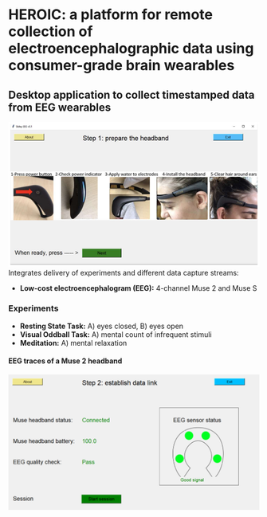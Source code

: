 # HEROIC: a platform for remote collection of electroencephalographic data using consumer-grade brain wearables
## Desktop application to collect timestamped data from EEG wearables
![sibley main window](img/eeg_heroic.PNG)
Integrates delivery of experiments and different data capture streams:
* __Low-cost electroencephalogram (EEG):__ 4-channel Muse 2 and Muse S

### Experiments
* __Resting State Task:__ A) eyes closed, B) eyes open
* __Visual Oddball Task:__ A) mental count of infrequent stimuli
* __Meditation:__ A) mental relaxation


#### EEG traces of a Muse 2 headband
![eeg muse](img/eeg_muse.png)
